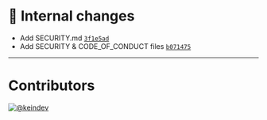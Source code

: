 # :memo: Internal changes

- Add SECURITY.md [`3f1e5ad`](https://github.com/tagproject/ts-package-shared-config/commit/3f1e5add78d24cc35bb8f41833d27a1042749aa8)
- Add SECURITY & CODE_OF_CONDUCT files [`b071475`](https://github.com/tagproject/ts-package-shared-config/commit/b0714750dca7255cb6aebc76c051fcc580b05807)

---

# Contributors

[![@keindev](https://avatars.githubusercontent.com/u/4527292?v=4&s=40)](https://github.com/keindev)
